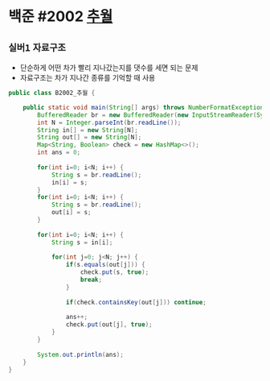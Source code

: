 # 백준 #2002 [추월](https://www.acmicpc.net/problem/2002)
`실버1` `자료구조`
---
- 단순하게 어떤 차가 빨리 지나갔는지를 댓수를 세면 되는 문제
- 자료구조는 차가 지나간 종류를 기억할 때 사용

```java
public class B2002_추월 {

	public static void main(String[] args) throws NumberFormatException, IOException {
		BufferedReader br = new BufferedReader(new InputStreamReader(System.in));
		int N = Integer.parseInt(br.readLine());
		String in[] = new String[N];
		String out[] = new String[N];
		Map<String, Boolean> check = new HashMap<>();
		int ans = 0;
		
		for(int i=0; i<N; i++) {
			String s = br.readLine();
			in[i] = s;
		}
		for(int i=0; i<N; i++) {
			String s = br.readLine();
			out[i] = s;
		}
		
		for(int i=0; i<N; i++) {
			String s = in[i];
			
			for(int j=0; j<N; j++) {
				if(s.equals(out[j])) {
					check.put(s, true);
					break;
				}
				
				if(check.containsKey(out[j])) continue;
				
				ans++;
				check.put(out[j], true);
			}
		}
		
		System.out.println(ans);
	}
}

```
